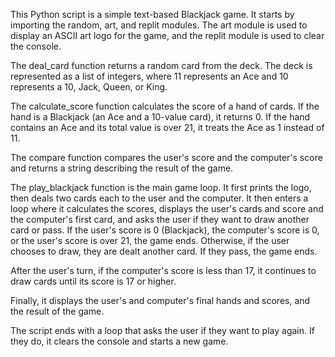 
This Python script is a simple text-based Blackjack game. It starts by importing the random, art, and replit modules. The art module is used to display an ASCII art logo for the game, and the replit module is used to clear the console.

The deal_card function returns a random card from the deck. The deck is represented as a list of integers, where 11 represents an Ace and 10 represents a 10, Jack, Queen, or King.

The calculate_score function calculates the score of a hand of cards. If the hand is a Blackjack (an Ace and a 10-value card), it returns 0. If the hand contains an Ace and its total value is over 21, it treats the Ace as 1 instead of 11.

The compare function compares the user's score and the computer's score and returns a string describing the result of the game.

The play_blackjack function is the main game loop. It first prints the logo, then deals two cards each to the user and the computer. It then enters a loop where it calculates the scores, displays the user's cards and score and the computer's first card, and asks the user if they want to draw another card or pass. If the user's score is 0 (Blackjack), the computer's score is 0, or the user's score is over 21, the game ends. Otherwise, if the user chooses to draw, they are dealt another card. If they pass, the game ends.

After the user's turn, if the computer's score is less than 17, it continues to draw cards until its score is 17 or higher.

Finally, it displays the user's and computer's final hands and scores, and the result of the game.

The script ends with a loop that asks the user if they want to play again. If they do, it clears the console and starts a new game.